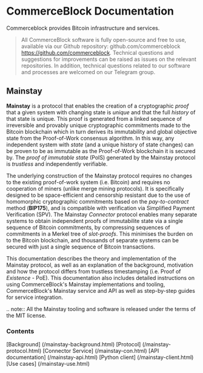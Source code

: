 # CommerceBlock Documentation

Commerceblock provides Bitcoin infrastructure and services. 

> All CommerceBlock software is fully open-source and free to use, available via our Github repository:
> github.com/commerceblock <https://github.com/commerceblock>. Technical questions and suggestions
> for improvements can be raised as issues on the relevant repositories. In addition, technical questions related
> to our software and processes are welcomed on our Telegram group.

## Mainstay

**Mainstay** is a protocol that enables the creation of a cryptographic *proof* that a given system with changing state is *unique* and that the full *history* of that state is unique. This proof is generated from a linked sequence of irreversible and provably unique cryptographic commitments made to the Bitcoin blockchain which in turn derives its immutability and global objective state from the Proof-of-Work consensus algorithm. In this way, any independent system with *state* (and a unique history of state changes) can be proven to be as immutable as the Proof-of-Work blockchain it is secured by. The *proof of immutable state* (PoIS) generated by the Mainstay protocol is *trustless* and independently verifiable.

The underlying construction of the Mainstay protocol requires no changes to the existing
proof-of-work system (i.e. Bitcoin) and requires no cooperation of miners (unlike merge mining protocols). It is specifically designed to be space-efficient and censorship resistant due to the use of homomorphic cryptographic commitments based on the *pay-to-contract* method (**BIP175**), and is compatible with verification via Simplified Payment Verification (SPV). The Mainstay *Connector* protocol enables many separate systems to obtain independent proofs of immutabilite state via a single sequence of Bitcoin commitments, by compressing sequences of commitments in a Merkel tree of *slot-proofs*. This minimises the burden on to the Bitcoin blockchain, and thousands of separate systems can be secured with just a single sequence of Bitcoin transactions. 

This documentation describes the theory and implementation of the Mainstay protocol, as well as an explanation of the background, motivation and how the protocol differs from trustless timestamping (i.e. Proof of *Existence* - PoE). This documentation also includes detailed instructions on using CommerceBlock's Mainstay implementations and tooling, CommerceBlock's Mainstay service and API as well as step-by-step guides for service integration. 

.. note::
	All the Mainstay tooling and software is released under the terms of the MIT license.

### Contents

[Background] (/mainstay-background.html)
[Protocol] (/mainstay-protocol.html)
[Connector Service] (/mainstay-con.html)
[API documentation] (/mainstay-api.html)
[Python client] (/mainstay-client.html)
[Use cases] (/mainstay-use.html)
